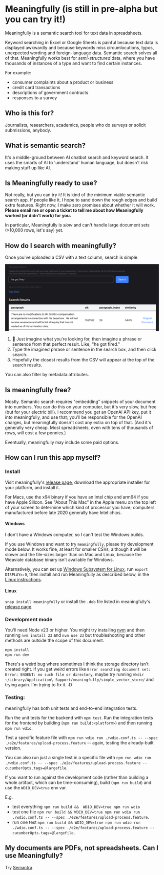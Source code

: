 # Meaningfully (is still in pre-alpha but you can try it!)

Meaningfully is a semantic search tool for text data in spreadsheets. 

Keyword searching in Excel or Google Sheets is painful because text data is displayed awkwardly and because keywords miss circumlocutions, typos, unexpected wording and foreign-language data. Semantic search solves all of that. Meaningfully works best for *semi-structured* data, where you have thousands of instances of a type and want to find certain instances.

For example:

  - consumer complaints about a product or business
  - credit card transactions
  - descriptions of government contracts
  - responses to a survey

## Who is this for?

Journalists, researchers, academics, people who do surveys or solicit submissions, anybody.

## What is semantic search?

It's a middle-ground between AI chatbot search and keyword search. It uses the smarts of AI to 'understand' human language, but doesn't risk making stuff up like AI.

## Is Meaningfully ready to use?

Not really, but you can try it! It is kind of the minimum viable semantic search app. If people like it, I hope to sand down the rough edges and build extra features. Right now, I make zero promises about whether it will work. **Please email me or open a ticket to tell me about how Meaningfully worked (or didn't work) for you.**

In particular, Meaningfully is _slow_ and can't handle large document sets (>10,000 rows, let's say) yet.

## How do I search with meaningfully?

Once you've uploaded a CSV with a text column, search is simple.

![a screenshot of the search page, with a query "he got fired" and a result saying "There are no modifications to Mr. Smith's compensation arrangements in connection with his departure.  He will not receive severance and will forfeit all equity that has not vested as of his termination date."](https://raw.githubusercontent.com/jeremybmerrill/meaningfully/main/docs/img/search-result.png)


1. 🤔 Just imagine what you're looking for, then imagine a phrase or sentence from that perfect result. Like, "he got fired."
2. Type the imagined phrase or sentence in the search box, and then click search.
3. Hopefully the closest results from the CSV will appear at the top of the search results.

You can also filter by metadata attributes.

<!-- 
## How do I upload a CSV to meaningfully?

1. 
2.  -->

## Is meaningfully free?

Mostly. Semantic search requires "embedding" snippets of your document into numbers. You can do this on your computer, but it's very slow, but free (but for your electric bill). I recommend you get an OpenAI API key, put it into meaningfully, and use that; you'll be responsible for the OpenAI charges, but meaningfully doesn't cost any extra on top of that. (And it's generally very cheap. Most spreadsheets, even with tens of thousands of rows, will cost a few pennies.)

Eventually, meaningfully may include some paid options.

## How can I run this app myself?

### Install

Visit meaningfully's [release page](https://github.com/jeremybmerrill/meaningfully/releases), download the appropriate installer for your platform, and install it. 

For Macs, use the x64 binary if you have an Intel chip and arm64 if you have Apple Silicon. See "About This Mac" in the Apple menu on the top left of your screen to determine which kind of processor you have; computers manufactured before late 2020 generally have Intel chips.

#### Windows

I don't have a Windows computer, so I can't test the Windows builds.

If you use Windows and want to try `meaningfully`, please try development mode below. It works fine, at least for smaller CSVs, although it will be slower and the file-sizes larger than on Mac and Linux, because the Weaviate database binary isn't available for Windows.

Alternatively, you can set up [Windows Subsystem for Linux](https://learn.microsoft.com/en-us/windows/wsl/install), run `export DISPLAY=:0`, then install and run Meaningfully as described below, in the [Linux instructions](#Linux).

#### Linux

`snap install meaningfully` or install the `.deb` file listed in meaningfully's [release page](https://github.com/jeremybmerrill/meaningfully/releases).

### Development mode
You'll need Node v23 or higher. You might try installing [nvm](https://github.com/nvm-sh/nvm) and then running `nvm install 23` and `nvm use 23` but troubleshooting and other methods are outside the scope of this document.

```
npm install
npm run dev
```

There's a weird bug where sometimes I think the storage directory isn't created right. If you get weird errors like `Error searching document set: Error: ENOENT: no such file or directory`, maybe try running `mkdir ~/Library/Application\ Support/meaningfully/simple_vector_store/` and trying again. I'm trying to fix it. :D

### Testing:

meaningfully has both unit tests and end-to-end integration tests.

Run the unit tests for the backend with `npm test`. Run the integration tests for the frontend by building (`npm run build:<platform>`) and then running `npm run wdio`.

Test a specific feature file with `npm run wdio run ./wdio.conf.ts -- --spec ./e2e/features/upload-process.feature` -- again, testing the already-built version.

You can also run just a single test in a specific file with `npm run wdio run ./wdio.conf.ts -- --spec ./e2e/features/upload-process.feature --cucumberOpts.tags=@largefile`.

If you want to run against the development code (rather than building a whole artifact, which can be time-consuming), build (`npm run build`) and use the `WDIO_DEV=true` env var.

E.g. 

 - test everything `npm run build &&  WDIO_DEV=true npm run wdio`
 - test one file `npm run build && WDIO_DEV=true npm run wdio run ./wdio.conf.ts -- --spec ./e2e/features/upload-process.feature`.
 - run one test `npm run build && WDIO_DEV=true npm run wdio run ./wdio.conf.ts -- --spec ./e2e/features/upload-process.feature --cucumberOpts.tags=@largefile`.

## My documents are PDFs, not spreadsheets. Can I use Meaningfully?

Try [Semantra](https://github.com/freedmand/semantra).
